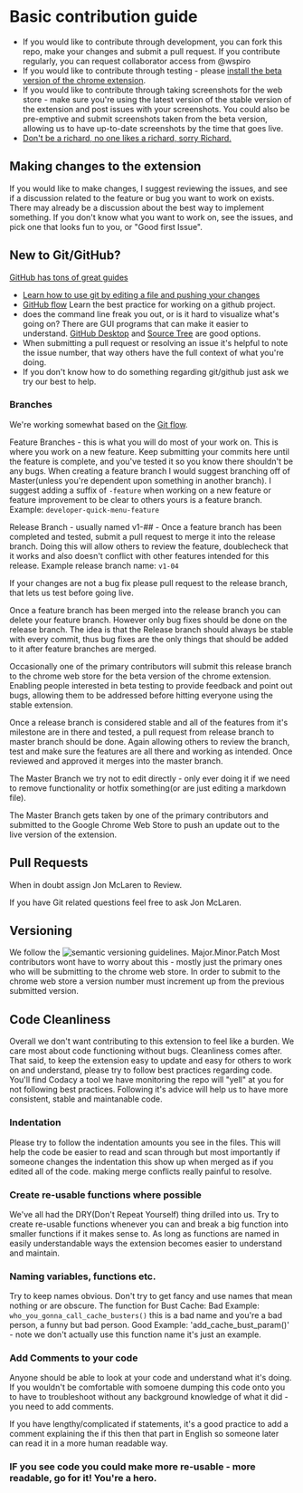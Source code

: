 # Basic contribution guide
* If you would like to contribute through development, you can fork this repo, make your changes and submit a pull request. If you contribute regularly, you can request collaborator access from @wspiro
* If you would like to contribute through testing - please [install the beta version of the chrome extension](https://github.com/williamspiro/HubSpot-Developer-Extension/wiki/How-to-use-the-Beta-version-of-the-extension).
* If you would like to contribute through taking screenshots for the web store - make sure you're using the latest version of the stable version of the extension and post issues with your screenshots. You could also be pre-emptive and submit screenshots taken from the beta version, allowing us to have up-to-date screenshots by the time that goes live.
* [Don't be a richard, no one likes a richard, sorry Richard.](https://github.com/williamspiro/HubSpot-Developer-Extension/blob/contributors-update/CODE_OF_CONDUCT.md)

## Making changes to the extension
If you would like to make changes, I suggest reviewing the issues, and see if a discussion related to the feature or bug you want to work on exists. There may already be a discussion about the best way to implement something.
If you don't know what you want to work on, see the issues, and pick one that looks fun to you, or "Good first Issue".


## New to Git/GitHub?
[GitHub has tons of great guides](https://guides.github.com/)
* [Learn how to use git by editing a file and pushing your changes](https://guides.github.com/activities/hello-world/)
* [GitHub flow](https://guides.github.com/introduction/flow/) Learn the best practice for working on a github project.
* does the command line freak you out, or is it hard to visualize what's going on? There are GUI programs that can make it easier to understand. [GitHub Desktop](https://desktop.github.com/) and [Source Tree](https://www.sourcetreeapp.com/) are good options.
* When submitting a pull request or resolving an issue it's helpful to note the issue number, that way others have the full context of what you're doing.
* If you don't know how to do something regarding git/github just ask we try our best to help.

### Branches
We're working somewhat based on the [Git flow](https://datasift.github.io/gitflow/IntroducingGitFlow.html). 

Feature Branches - this is what you will do most of your work on. This is where you work on a new feature. Keep submitting your commits here until the feature is complete, and you've tested it so you know there shouldn't be any bugs. When creating a feature branch I would suggest branching off of Master(unless you're dependent upon something in another branch). I suggest adding a suffix of `-feature` when working on a new feature or feature improvement to be clear to others yours is a feature branch. Example: `developer-quick-menu-feature`

Release Branch - usually named v1-## - Once a feature branch has been completed and tested, submit a pull request to merge it into the release branch. Doing this will allow others to review the feature, doublecheck that it works and also doesn't conflict with other features intended for this release. Example release branch name: `v1-04`

If your changes are not a bug fix please pull request to the release branch, that lets us test before going live.

Once a feature branch has been merged into the release branch you can delete your feature branch. However only bug fixes should be done on the release branch. The idea is that the Release branch should always be stable with every commit, thus bug fixes are the only things that should be added to it after feature branches are merged.

Occasionally one of the primary contributors will submit this release branch to the chrome web store for the beta version of the chrome extension. Enabling people interested in beta testing to provide feedback and point out bugs, allowing them to be addressed before hitting everyone using the stable extension.

Once a release branch is considered stable and all of the features from it's milestone are in there and tested, a pull request from release branch to master branch should be done. Again allowing others to review the branch, test and make sure the features are all there and working as intended. Once reviewed and approved it merges into the master branch.

The Master Branch we try not to edit directly - only ever doing it if we need to remove functionality or hotfix something(or are just editing a markdown file).

The Master Branch gets taken by one of the primary contributors and submitted to the Google Chrome Web Store to push an update out to the live version of the extension.


## Pull Requests
When in doubt assign Jon McLaren to Review.

If you have Git related questions feel free to ask Jon McLaren.

## Versioning
We follow the ![semantic versioning guidelines](https://semver.org/). Major.Minor.Patch
Most contributors wont have to worry about this - mostly just the primary ones who will be submitting to the chrome web store. In order to submit to the chrome web store a version number must increment up from the previous submitted version.


## Code Cleanliness
Overall we don't want contributing to this extension to feel like a burden. We care most about code functioning without bugs. Cleanliness comes after. That said, to keep the extension easy to update and easy for others to work on and understand, please try to follow best practices regarding code. You'll find Codacy a tool we have monitoring the repo will "yell" at you for not following best practices. Following it's advice will help us to have more consistent, stable and maintanable code.

### Indentation
Please try to follow the indentation amounts you see in the files. This will help the code be easier to read and scan through but most importantly if someone changes the indentation this show up when merged as if you edited all of the code. making merge conflicts really painful to resolve.

### Create re-usable functions where possible
We've all had the DRY(Don't Repeat Yourself) thing drilled into us. Try to create re-usable functions whenever you can and break a big function into smaller functions if it makes sense to. As long as functions are named in easily understandable ways the extension becomes easier to understand and maintain.

### Naming variables, functions etc.
Try to keep names obvious. Don't try to get fancy and use names that mean nothing or are obscure.
The function for Bust Cache:
Bad Example: `who_you_gonna_call_cache_busters()` this is a bad name and you're a bad person, a funny but bad person.
Good Example: 'add_cache_bust_param()' - note we don't actually use this function name it's just an example.

### Add Comments to your code
Anyone should be able to look at your code and understand what it's doing. If you wouldn't be comfortable with somoene dumping this code onto you to have to troubleshoot without any background knowledge of what it did - you need to add comments.

If you have lengthy/complicated if statements, it's a good practice to add a comment explaining the if this then that part in English so someone later can read it in a more human readable way.

### IF you see code you could make more re-usable - more readable, go for it! You're a hero.

